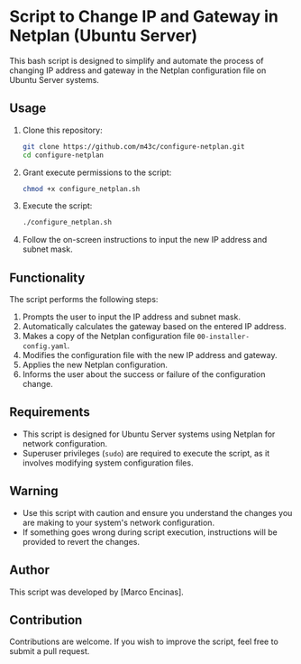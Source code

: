 # Script to Change IP and Gateway in Netplan (Ubuntu Server)

This bash script is designed to simplify and automate the process of changing IP address and gateway in the Netplan configuration file on Ubuntu Server systems.

## Usage

1. Clone this repository:
    ```bash
    git clone https://github.com/m43c/configure-netplan.git
    cd configure-netplan
    ```
2. Grant execute permissions to the script:
    ```bash
    chmod +x configure_netplan.sh
    ```
3. Execute the script:
    ```bash
    ./configure_netplan.sh
    ```
4. Follow the on-screen instructions to input the new IP address and subnet mask.

## Functionality

The script performs the following steps:

1. Prompts the user to input the IP address and subnet mask.
2. Automatically calculates the gateway based on the entered IP address.
3. Makes a copy of the Netplan configuration file `00-installer-config.yaml`.
4. Modifies the configuration file with the new IP address and gateway.
5. Applies the new Netplan configuration.
6. Informs the user about the success or failure of the configuration change.

## Requirements

- This script is designed for Ubuntu Server systems using Netplan for network configuration.
- Superuser privileges (`sudo`) are required to execute the script, as it involves modifying system configuration files.

## Warning

- Use this script with caution and ensure you understand the changes you are making to your system's network configuration.
- If something goes wrong during script execution, instructions will be provided to revert the changes.

## Author

This script was developed by [Marco Encinas].

## Contribution

Contributions are welcome. If you wish to improve the script, feel free to submit a pull request.
